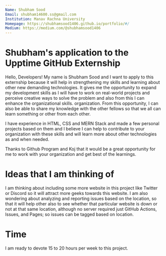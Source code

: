 ```yaml
---
Name: Shubham Sood
Email: shubham14600.ss@gmail.com
Institution: Manav Rachna University
Homepage: https://shubhamsood1406.github.io/portfolio/#/
Medium: https://medium.com/@shubhamsood1406
---
```


# Shubham's application to the Upptime GitHub Externship

Hello, Developers! My name is Shubham Sood and I want to apply to this externship because it will help in strengthening my skills and learning about other new demanding technologies. It gives me the opportunity to expand my development skills as I will have to work on real-world projects and perceive creative ways to solve the problem and also from this I can enhance the organizational skills. organization. From this opportunity, I can also be able to share my knowledge with the other fellows so that we all can learn something or other from each other.

I have experience in HTML, CSS and MERN Stack and made a few personal projects based on them and I believe I can help to contribute to your organization with these skills and will learn more about other technologies as and when needed.

Thanks to Github Program and Koj that it would be a great opportunity for me to work with your organization and get best of the learnings.

# Ideas that I am thinking of

I am thinking about including some more website in this project like Twitter or Discord so it will attract more geeks towards this website. I am also wondering about analyzing and reporting issues based on the location, so that it will help other also to see whether that particular website is down or not at that same location, although no server required just GitHub Actions, Issues, and Pages; so issues can be tagged based on location.

# Time

I am ready to devote 15 to 20 hours per week to this project.

